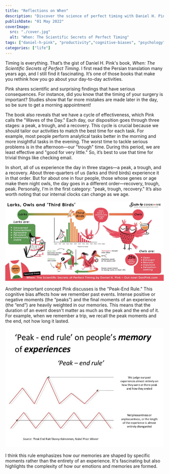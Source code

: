 ```yaml
---
title: "Reflections on When"
description: "Discover the science of perfect timing with Daniel H. Pink’s When. Learn how to optimize your day for peak performance and make the most of every moment."
publishDate: "01 May 2022"
coverImage:
  src: "./cover.jpg"
  alt: "When: The Scientific Secrets of Perfect Timing"
tags: ["daniel-h-pink", "productivity","cognitive-biases", "psychology","science", "well-being","books-i-have-read"]
categories: ["life"]
---
```


Timing is everything. That’s the gist of Daniel H. Pink's book, *When: The Scientific Secrets of Perfect Timing*. I first read the Persian translation many years ago, and I still find it fascinating. It’s one of those books that make you rethink how you go about your day-to-day activities.

Pink shares scientific and surprising findings that have serious consequences. For instance, did you know that the timing of your surgery is important? Studies show that far more mistakes are made later in the day, so be sure to get a morning appointment!

The book also reveals that we have a cycle of effectiveness, which Pink calls the "Waves of the Day." Each day, our disposition goes through three stages: a peak, a trough, and a recovery. This cycle is crucial because we should tailor our activities to match the best time for each task. For example, most people perform analytical tasks better in the morning and more insightful tasks in the evening. The worst time to tackle serious problems is in the afternoon—our "trough" time. During this period, we are least effective and "good for very little." So, it’s best to use that time for trivial things like checking email.

In short, all of us experience the day in three stages—a peak, a trough, and a recovery. About three-quarters of us (larks and third birds) experience it in that order. But for about one in four people, those whose genes or age make them night owls, the day goes in a different order—recovery, trough, peak. Personally, I'm in the first category: "peak, trough, recovery." It’s also worth noting that our internal clocks can change as we age.

![an image about larks-owls-third_final.](./larks-owls-third_final.jpg)

Another important concept Pink discusses is the "Peak-End Rule." This cognitive bias affects how we remember past events. Intense positive or negative moments (the “peaks”) and the final moments of an experience (the “end”) are heavily weighted in our memories. This means that the duration of an event doesn't matter as much as the peak and the end of it. For example, when we remember a trip, we recall the peak moments and the end, not how long it lasted.

![an image about peak-end-rule.](./peak-end-rule.jpg)

I think this rule emphasizes how our memories are shaped by specific moments rather than the entirety of an experience. It's fascinating but also highlights the complexity of how our emotions and memories are formed.
